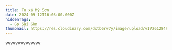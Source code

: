 ```yaml
---
title: Tu xá Mỹ Sơn
date: 2024-09-12T16:03:00.000Z
hiddenTags:
  - Gp Sài Gòn
thumbnail: https://res.cloudinary.com/dxtb6rv7y/image/upload/v1726128496/My_Son_1_ib8bbm.jpg
---
```

vvvvvvvvvvvvvv
